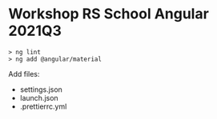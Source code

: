 # Workshop RS School Angular 2021Q3

```shell
> ng lint
> ng add @angular/material
```

Add files:
  - settings.json
  - launch.json
  - .prettierrc.yml

